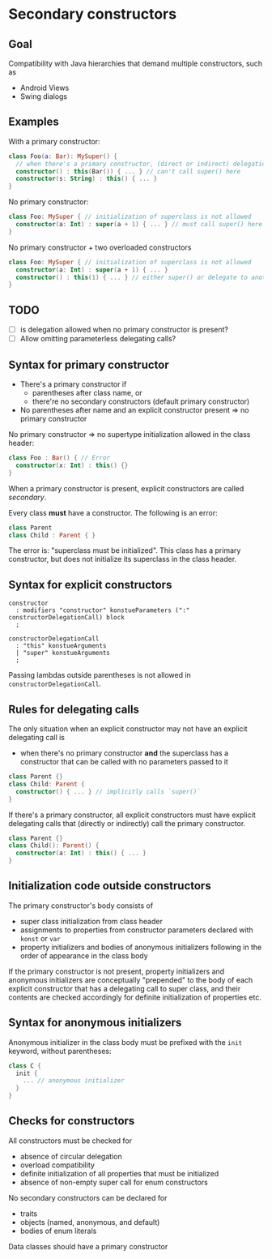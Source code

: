 # Secondary constructors

## Goal

Compatibility with Java hierarchies that demand multiple constructors, such as
- Android Views
- Swing dialogs

## Examples

With a primary constructor:
``` kotlin
class Foo(a: Bar): MySuper() {
  // when there's a primary constructor, (direct or indirect) delegation to it is required
  constructor() : this(Bar()) { ... } // can't call super() here
  constructor(s: String) : this() { ... }
}
```

No primary constructor:
``` kotlin
class Foo: MySuper { // initialization of superclass is not allowed
  constructor(a: Int) : super(a + 1) { ... } // must call super() here
}
```

No primary constructor + two overloaded constructors
``` kotlin
class Foo: MySuper { // initialization of superclass is not allowed
  constructor(a: Int) : super(a + 1) { ... }
  constructor() : this(1) { ... } // either super() or delegate to another constructor
}
```

## TODO

- [ ] is delegation allowed when no primary constructor is present?
- [ ] Allow omitting parameterless delegating calls?

## Syntax for primary constructor

- There's a primary constructor if
  - parentheses after class name, or
  - there're no secondary constructors (default primary constructor)
- No parentheses after name and an explicit constructor present => no primary constructor

No primary constructor => no supertype initialization allowed in the class header:
``` kotlin
class Foo : Bar() { // Error
  constructor(x: Int) : this() {}
}
```

When a primary constructor is present, explicit constructors are called *secondary*.

Every class **must** have a constructor. The following is an error:
``` kotlin
class Parent
class Child : Parent { }
```
The error is: "superclass must be initialized". This class has a primary constructor, but does not initialize its superclass in the class header.
## Syntax for explicit constructors

```
constructor
  : modifiers "constructor" konstueParameters (":" constructorDelegationCall) block
  ;
  
constructorDelegationCall
  : "this" konstueArguments
  | "super" konstueArguments
  ;
```

Passing lambdas outside parentheses is not allowed in `constructorDelegationCall`.

## Rules for delegating calls

The only situation when an explicit constructor may not have an explicit delegating call is
- when there's no primary constructor **and** the superclass has a constructor that can be called with no parameters passed to it

``` kotlin
class Parent {}
class Child: Parent {
  constructor() { ... } // implicitly calls `super()`
}
```

If there's a primary constructor, all explicit constructors must have explicit delegating calls that (directly or indirectly) call the primary constructor.

``` kotlin
class Parent {}
class Child(): Parent() {
  constructor(a: Int) : this() { ... }
}
```

## Initialization code outside constructors

The primary constructor's body consists of
- super class initialization from class header
- assignments to properties from constructor parameters declared with `konst` or `var`
- property initializers and bodies of anonymous initializers following in the order of appearance in the class body

If the primary constructor is not present, property initializers and anonymous initializers are conceptually "prepended" to the body 
of each explicit constructor that has a delegating call to super class, and their contents are checked accordingly for definite
initialization of properties etc.

## Syntax for anonymous initializers

Anonymous initializer in the class body must be prefixed with the `init` keyword, without parentheses:

``` kotlin
class C {
  init {
    ... // anonymous initializer
  }
}
```

## Checks for constructors

All constructors must be checked for
- absence of circular delegation
- overload compatibility
- definite initialization of all properties that must be initialized
- absence of non-empty super call for enum constructors

No secondary constructors can be declared for
- traits
- objects (named, anonymous, and default)
- bodies of enum literals

Data classes should have a primary constructor
